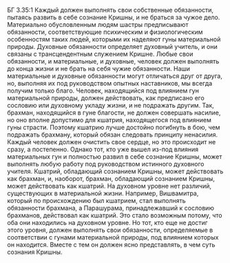 БГ 3.35:1	Каждый должен выполнять свои собственные обязанности, пытаясь развить в себе сознание Кришны, и не браться за чужое дело. Материально обусловленным людям шастры предписывают обязанности, соответствующие психическим и физиологическим особенностям таких людей, которыми их наделяют гуны материальной природы. Духовные обязанности определяет духовный учитель, и они связаны с трансцендентным служением Кришне. Любые свои обязанности, и материальные, и духовные, человек должен выполнять до конца жизни и не брать на себя чужие обязанности. Наши материальные и духовные обязанности могут отличаться друг от друга, но, выполняя их под руководством опытных наставников, мы всегда получим только благо. Человек, находящийся под влиянием гун материальной природы, должен действовать, как предписано его сословию или духовному укладу жизни, и не подражать другим. Так, брахман, находящийся в гуне благости, не должен совершать насилие, но оно вполне допустимо для кшатрия, находящегося под влиянием гуны страсти. Поэтому кшатрию лучше достойно погибнуть в бою, чем подражать брахману, который обязан следовать принципу ненасилия. Каждый человек должен очистить свое сердце, но это происходит не сразу, а постепенно. Однако тот, кто уже вышел из-под влияния материальных гун и полностью развил в себе сознание Кришны, может выполнять любую работу под руководством истинного духовного учителя. Кшатрий, обладающий сознанием Кришны, может действовать как брахман, и, наоборот, брахман, обладающий сознанием Кришны, может действовать как кшатрий. На духовном уровне нет различий, существующих в материальной жизни. Например, Вишвамитра, который по происхождению был кшатрием, стал выполнять обязанности брахмана, а Парашурама, принадлежавший к сословию брахманов, действовал как кшатрий. Это стало возможным потому, что оба они находились на духовном уровне. Но тот, кто еще не достиг этого уровня, должен выполнять свои обязанности, определяемые в соответствии с гунами материальной природы, под влиянием которых он находится. Вместе с тем он должен ясно представлять, в чем суть сознания Кришны.